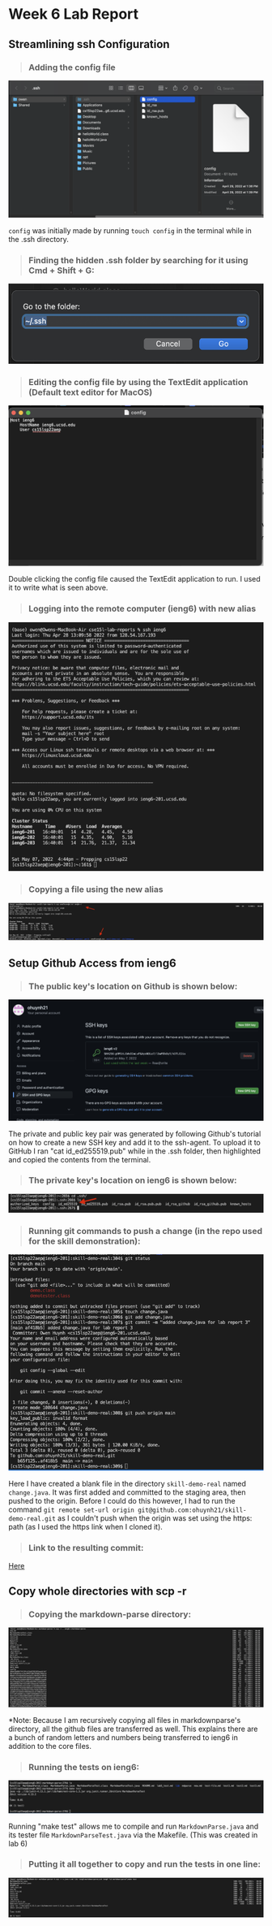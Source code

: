 # Week 6 Lab Report
## Streamlining ssh Configuration

>### Adding the config file
![Image](/L3_screenshots/configlocation.png)

`config` was initially made by running  `touch config` in the terminal while in the .ssh directory.
>### Finding the hidden .ssh folder by searching for it using Cmd + Shift + G:
![Image](/L3_screenshots/sshfolder.png)

>### Editing the config file by using the TextEdit application (Default text editor for MacOS)
![Image](/L3_screenshots/editconfig.png)

Double clicking the config file caused the TextEdit application to run. I used it to write what is seen above.

>### Logging into the remote computer (ieng6) with new alias
![Image](/L3_screenshots/sshcommand.png)

>### Copying a file using the new alias
![Image](/L3_screenshots/sshscp.png)

## Setup Github Access from ieng6
>### The public key's location on Github is shown below:
![Image](/L3_screenshots/sshgit.png)

The private and public key pair was generated by following Github's tutorial on how to create a new SSH key and add it to the ssh-agent. To upload it to GitHub I ran "cat id_ed255519.pub" while in the .ssh folder, then highlighted and copied the contents from the terminal.
>### The private key's location on ieng6 is shown below:
![Image](/L3_screenshots/sshieng6.png)

>### Running git commands to push a change (in the repo used for the skill demonstration):
![Image](/L3_screenshots/changepush.png)

Here I have created a blank file in the directory `skill-demo-real` named `change.java`. It was first added and committed to the staging area, then pushed to the origin. Before I could do this however, I had to run the command `git remote set-url origin git@github.com:ohuynh21/skill-demo-real.git` as I couldn't push when the origin was set using the https: path (as I used the https link when I cloned it).

>### Link to the resulting commit:
[Here](https://github.com/ohuynh21/skill-demo-real/commit/af418b55b8f7a36f248fa272968e582c27bc94dc)

## Copy whole directories with scp -r
>### Copying the markdown-parse directory:
![Image](/L3_screenshots/copymdparse.png)

*Note: Because I am recursively copying all files in markdownparse's directory, all the github files are transferred as well. This explains there are a bunch of random letters and numbers being transferred to ieng6 in addition to the core files.


>### Running the tests on ieng6:
![Image](/L3_screenshots/mdparsetestonieng6.png)

Running "make test" allows me to compile and run `MarkdownParse.java` and its tester file `MarkdownParseTest.java` via the Makefile. (This was created in lab 6)

>### Putting it all together to copy and run the tests in one line:
![Image](/L3_screenshots/inoneline.png)

